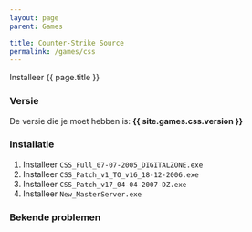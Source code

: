 ```yaml
---
layout: page
parent: Games

title: Counter-Strike Source
permalink: /games/css
---
```


Installeer {{ page.title }}

### Versie

De versie die je moet hebben is: **{{ site.games.css.version }}**

### Installatie

1. Installeer `CSS_Full_07-07-2005_DIGITALZONE.exe`
2. Installeer `CSS_Patch_v1_TO_v16_18-12-2006.exe`
3. Installeer `CSS_Patch_v17_04-04-2007-DZ.exe`
4. Installeer `New_MasterServer.exe`

### Bekende problemen
